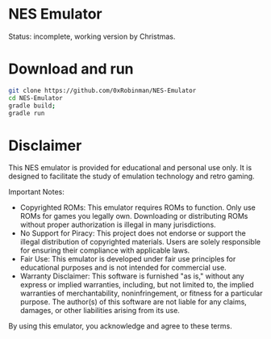 # NES Emulator 
Status: incomplete, working version by Christmas. 



# Download and run
``` bash
git clone https://github.com/0xRobinman/NES-Emulator
cd NES-Emulator
gradle build;
gradle run
```






# Disclaimer
This NES emulator is provided for educational and personal use only. It is designed to facilitate the study of emulation technology and retro gaming.

Important Notes:

- Copyrighted ROMs: This emulator requires ROMs to function. Only use ROMs for games you legally own. Downloading or distributing ROMs without proper authorization is illegal in many jurisdictions.
- No Support for Piracy: This project does not endorse or support the illegal distribution of copyrighted materials. Users are solely responsible for ensuring their compliance with applicable laws.
- Fair Use: This emulator is developed under fair use principles for educational purposes and is not intended for commercial use.
- Warranty Disclaimer:
This software is furnished "as is," without any express or implied warranties, including, but not limited to, the implied warranties of merchantability, noninfringement, or fitness for a particular purpose. The author(s) of this software are not liable for any claims, damages, or other liabilities arising from its use.

By using this emulator, you acknowledge and agree to these terms.